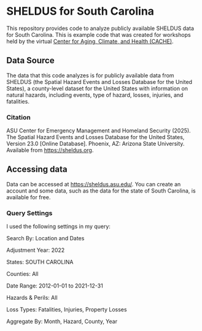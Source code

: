# SHELDUS for South Carolina
This repository provides code to analyze publicly available SHELDUS data for South Carolina.  This is example code that was created for workshops held by the virtual [Center for Aging, Climate, and Health (CACHE)](https://agingclimatehealth.org/).

## Data Source
The data that this code analyzes is for publicly available data from SHELDUS (the Spatial Hazard Events and Losses Database for the United States), a county-level dataset for the United States with information on natural hazards, including events, type of hazard, losses, injuries, and fatalities. 

### Citation
ASU Center for Emergency Management and Homeland Security (2025). The Spatial Hazard Events and Losses Database for the United States, Version 23.0 [Online Database]. Phoenix, AZ: Arizona State University. Available from https://sheldus.org.

## Accessing data
Data can be accessed at https://sheldus.asu.edu/. You can create an account and some data, such as the data for the state of South Carolina, is available for free. 

### Query Settings
I used the following settings in my query:

Search By:	Location and Dates

Adjustment Year:	2022

States: SOUTH CAROLINA

Counties: All

Date Range:	2012-01-01 to 2021-12-31

Hazards & Perils:	All

Loss Types:	Fatalities, Injuries, Property Losses

Aggregate By:	Month, Hazard, County, Year
